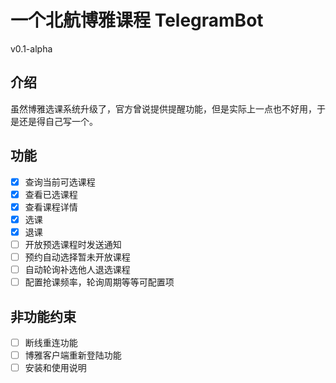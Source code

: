 # 一个北航博雅课程 TelegramBot

v0.1-alpha

## 介绍

虽然博雅选课系统升级了，官方曾说提供提醒功能，但是实际上一点也不好用，于是还是得自己写一个。

## 功能

- [x] 查询当前可选课程
- [x] 查看已选课程
- [x] 查看课程详情
- [x] 选课
- [x] 退课
- [ ] 开放预选课程时发送通知
- [ ] 预约自动选择暂未开放课程
- [ ] 自动轮询补选他人退选课程
- [ ] 配置抢课频率，轮询周期等等可配置项

## 非功能约束

- [ ] 断线重连功能
- [ ] 博雅客户端重新登陆功能
- [ ] 安装和使用说明